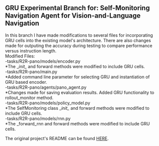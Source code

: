 ## GRU Experimental Branch for: Self-Monitoring Navigation Agent for Vision-and-Language Navigation
In this branch I have made modifications to several files for incorporating GRU cells into the existing model's architecture.
There are also changes made for outputing the accuracy during testing to compare performance versus instruction length.    
Modified Files:  
-tasks/R2R-pano/models/encoder.py  
    *The \__init\__ and forward methods were modified to include GRU cells.  
-tasks/R2R-pano/main.py  
    *Added command line parameter for selecting GRU and instantiation of GRU based encoder.  
-tasks/R2R-pano/agents/pano_agent.py  
    *Changes made for saving evaluation results. Added GRU functionality to rollout_monitor method.  
-tasks/R2R-pano/models/policy_model.py  
    *The SelfMonitoring class \__init\__ and forward methods were modified to include GRU cells.  
-tasks/R2R-pano/models/rnn.py  
    *The \_forward\_rnn and forward methods were modified to include GRU cells.  
  
The original project's README can be found [HERE](https://github.com/charlesramey/selfmonitoring-agent/blob/master/README.md).
